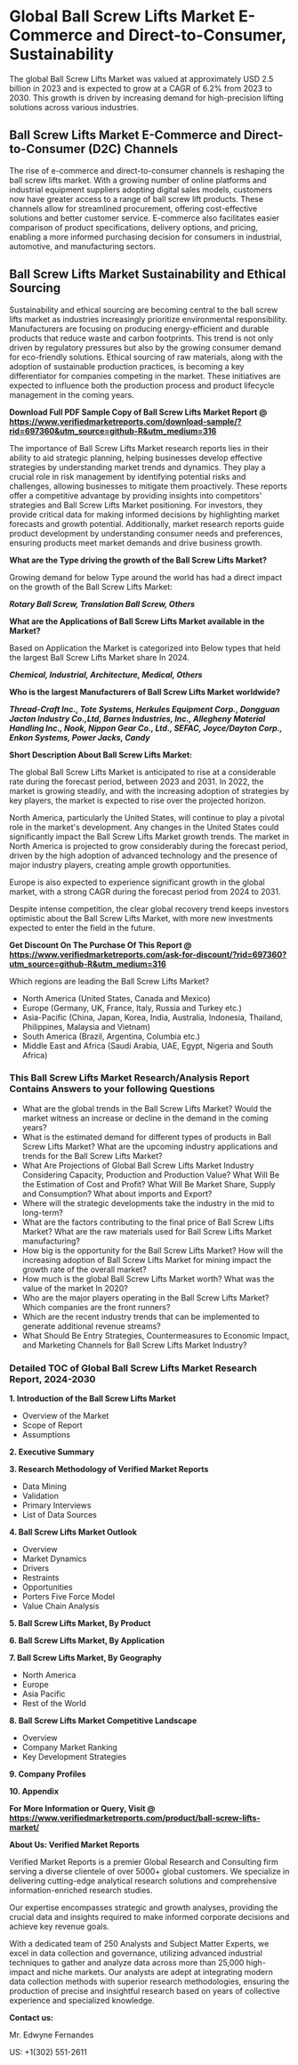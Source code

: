 <h1>Global Ball Screw Lifts Market E-Commerce and Direct-to-Consumer, Sustainability</h1><p class=""><p>The global Ball Screw Lifts Market was valued at approximately USD 2.5 billion in 2023 and is expected to grow at a CAGR of 6.2% from 2023 to 2030. This growth is driven by increasing demand for high-precision lifting solutions across various industries.</p><h2>Ball Screw Lifts Market E-Commerce and Direct-to-Consumer (D2C) Channels</h2><p>The rise of e-commerce and direct-to-consumer channels is reshaping the ball screw lifts market. With a growing number of online platforms and industrial equipment suppliers adopting digital sales models, customers now have greater access to a range of ball screw lift products. These channels allow for streamlined procurement, offering cost-effective solutions and better customer service. E-commerce also facilitates easier comparison of product specifications, delivery options, and pricing, enabling a more informed purchasing decision for consumers in industrial, automotive, and manufacturing sectors.</p><h2>Ball Screw Lifts Market Sustainability and Ethical Sourcing</h2><p>Sustainability and ethical sourcing are becoming central to the ball screw lifts market as industries increasingly prioritize environmental responsibility. Manufacturers are focusing on producing energy-efficient and durable products that reduce waste and carbon footprints. This trend is not only driven by regulatory pressures but also by the growing consumer demand for eco-friendly solutions. Ethical sourcing of raw materials, along with the adoption of sustainable production practices, is becoming a key differentiator for companies competing in the market. These initiatives are expected to influence both the production process and product lifecycle management in the coming years.</p></p><p class=""><strong>Download Full PDF Sample Copy of Ball Screw Lifts Market Report @ <a href="https://www.verifiedmarketreports.com/download-sample/?rid=697360&utm_source=github-R&utm_medium=316" target="_blank">https://www.verifiedmarketreports.com/download-sample/?rid=697360&utm_source=github-R&utm_medium=316</a></strong></p><p>The importance of&nbsp;Ball Screw Lifts Market research reports lies in their ability to aid strategic planning, helping businesses develop effective strategies by understanding market trends and dynamics. They play a crucial role in risk management by identifying potential risks and challenges, allowing businesses to mitigate them proactively. These reports offer a competitive advantage by providing insights into competitors' strategies and Ball Screw Lifts Market positioning. For investors, they provide critical data for making informed decisions by highlighting market forecasts and growth potential. Additionally, market research reports guide product development by understanding consumer needs and preferences, ensuring products meet market demands and drive business growth.</p><p><strong>What are the&nbsp;Type driving the growth of the Ball Screw Lifts Market?</strong></p><p id="" class="">Growing demand for below Type around the world has had a direct impact on the growth of the Ball Screw Lifts Market:</p><p class=""><em><strong>Rotary Ball Screw, Translation Ball Screw, Others</strong></em></p><p class=""><strong>What are the&nbsp;Applications&nbsp;of Ball Screw Lifts Market available in the Market?</strong></p><p id="" class="">Based on Application the Market is categorized into Below types that held the largest Ball Screw Lifts Market share In 2024.</p><p class=""><em><strong>Chemical, Industrial, Architecture, Medical, Others</strong></em></p><p class=""><strong>Who is the largest Manufacturers of Ball Screw Lifts Market worldwide?</strong></p><p><em><strong>Thread-Craft Inc., Tote Systems, Herkules Equipment Corp., Dongguan Jacton Industry Co.,Ltd, Barnes Industries, Inc., Allegheny Material Handling Inc., Nook, Nippon Gear Co., Ltd., SEFAC, Joyce/Dayton Corp., Enkon Systems, Power Jacks, Candy</strong></em></p><p id="" class=""><strong>Short Description About Ball Screw Lifts Market:</strong></p><p>The global Ball Screw Lifts Market is anticipated to rise at a considerable rate during the forecast period, between 2023 and 2031. In 2022, the market is growing steadily, and with the increasing adoption of strategies by key players, the market is expected to rise over the projected horizon.</p><p>North America, particularly the United States, will continue to play a pivotal role in the market's development. Any changes in the United States could significantly impact the Ball Screw Lifts Market growth trends. The market in North America is projected to grow considerably during the forecast period, driven by the high adoption of advanced technology and the presence of major industry players, creating ample growth opportunities.</p><p>Europe is also expected to experience significant growth in the global market, with a strong CAGR during the forecast period from 2024 to 2031.</p><p>Despite intense competition, the clear global recovery trend keeps investors optimistic about the Ball Screw Lifts Market, with more new investments expected to enter the field in the future.</p><p id="" class=""><strong>Get Discount On The Purchase Of This Report @ <a href="https://www.verifiedmarketreports.com/ask-for-discount/?rid=697360?utm_source=github-R&utm_medium=316" target="_blank">https://www.verifiedmarketreports.com/ask-for-discount/?rid=697360?utm_source=github-R&utm_medium=316</a></strong></p><p class="">Which regions are leading the Ball Screw Lifts Market?</p><ul><li>North America (United States, Canada and Mexico)</li><li>Europe (Germany, UK, France, Italy, Russia and Turkey etc.)</li><li>Asia-Pacific (China, Japan, Korea, India, Australia, Indonesia, Thailand, Philippines, Malaysia and Vietnam)</li><li>South America (Brazil, Argentina, Columbia etc.)</li><li>Middle East and Africa (Saudi Arabia, UAE, Egypt, Nigeria and South Africa)</li></ul><h3 id="" class="">This Ball Screw Lifts Market Research/Analysis Report Contains Answers to your following Questions</h3><ul><li>What are the global trends in the Ball Screw Lifts Market? Would the market witness an increase or decline in the demand in the coming years?</li><li>What is the estimated demand for different types of products in Ball Screw Lifts Market? What are the upcoming industry applications and trends for the Ball Screw Lifts Market?</li><li>What Are Projections of Global Ball Screw Lifts Market Industry Considering Capacity, Production and Production Value? What Will Be the Estimation of Cost and Profit? What Will Be Market Share, Supply and Consumption? What about imports and Export?</li><li>Where will the strategic developments take the industry in the mid to long-term?</li><li>What are the factors contributing to the final price of Ball Screw Lifts Market? What are the raw materials used for Ball Screw Lifts Market manufacturing?</li><li>How big is the opportunity for the Ball Screw Lifts Market? How will the increasing adoption of Ball Screw Lifts Market for mining impact the growth rate of the overall market?</li><li>How much is the global Ball Screw Lifts Market worth? What was the value of the market In 2020?</li><li>Who are the major players operating in the Ball Screw Lifts Market? Which companies are the front runners?</li><li>Which are the recent industry trends that can be implemented to generate additional revenue streams?</li><li>What Should Be Entry Strategies, Countermeasures to Economic Impact, and Marketing Channels for Ball Screw Lifts Market Industry?</li></ul><h3 id="" class="">Detailed TOC of Global Ball Screw Lifts Market Research Report, 2024-2030</h3><p id="" class=""><strong>1. Introduction of the Ball Screw Lifts Market</strong></p><ul><li>Overview of the Market</li><li>Scope of Report</li><li>Assumptions</li></ul><p id="" class=""><strong>2. Executive Summary</strong></p><p id="" class=""><strong>3. Research Methodology of Verified Market Reports</strong></p><ul><li>Data Mining</li><li>Validation</li><li>Primary Interviews</li><li>List of Data Sources</li></ul><p id="" class=""><strong>4. Ball Screw Lifts Market Outlook</strong></p><ul><li>Overview</li><li>Market Dynamics</li><li>Drivers</li><li>Restraints</li><li>Opportunities</li><li>Porters Five Force Model</li><li>Value Chain Analysis</li></ul><p id="" class=""><strong>5. Ball Screw Lifts Market, By Product</strong></p><p id="" class=""><strong>6. Ball Screw Lifts Market, By Application</strong></p><p id="" class=""><strong>7. Ball Screw Lifts Market, By Geography</strong></p><ul><li>North America</li><li>Europe</li><li>Asia Pacific</li><li>Rest of the World</li></ul><p id="" class=""><strong>8. Ball Screw Lifts Market Competitive Landscape</strong></p><ul><li>Overview</li><li>Company Market Ranking</li><li>Key Development Strategies</li></ul><p id="" class=""><strong>9. Company Profiles</strong></p><p id="" class=""><strong>10. Appendix</strong></p><p id="" class=""><strong>For More Information or Query, Visit @ <a href="https://www.verifiedmarketreports.com/product/ball-screw-lifts-market/" target="_blank">https://www.verifiedmarketreports.com/product/ball-screw-lifts-market/</a></strong></p><p id="" class=""><strong>About Us: Verified Market Reports</strong></p><p id="" class="">Verified Market Reports is a premier Global Research and Consulting firm serving a diverse clientele of over 5000+ global customers. We specialize in delivering cutting-edge analytical research solutions and comprehensive information-enriched research studies.</p><p id="" class="">Our expertise encompasses strategic and growth analyses, providing the crucial data and insights required to make informed corporate decisions and achieve key revenue goals.</p><p id="" class="">With a dedicated team of 250 Analysts and Subject Matter Experts, we excel in data collection and governance, utilizing advanced industrial techniques to gather and analyze data across more than 25,000 high-impact and niche markets. Our analysts are adept at integrating modern data collection methods with superior research methodologies, ensuring the production of precise and insightful research based on years of collective experience and specialized knowledge.</p><p id="" class=""><strong>Contact us:</strong></p><p id="" class="">Mr. Edwyne Fernandes</p><p id="" class="">US: +1(302) 551-2611</p>